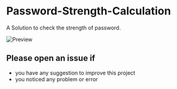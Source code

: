 # Password-Strength-Calculation
A Solution to check the strength of password.

![Preview](Assets/demo.gif)

## Please open an issue if
* you have any suggestion to improve this project
* you noticed any problem or error

